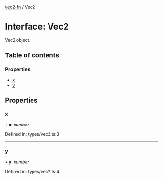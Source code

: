 [vec2-fn](https://github.com/lloydevans/vec2-fn/blob/main/docs/md/README.md) / Vec2

# Interface: Vec2

Vec2 object.

## Table of contents

### Properties

- [x](https://github.com/lloydevans/vec2-fn/blob/main/docs/md/interfaces/vec2.md#x)
- [y](https://github.com/lloydevans/vec2-fn/blob/main/docs/md/interfaces/vec2.md#y)

## Properties

### x

• **x**: *number*

Defined in: types/vec2.ts:3

___

### y

• **y**: *number*

Defined in: types/vec2.ts:4
